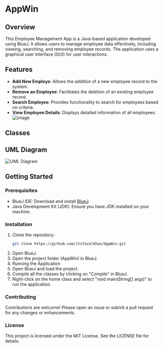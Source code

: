 # AppWin

## Overview
This Employee Management App is a Java-based application developed using BlueJ. It allows users to manage employee data effectively, including viewing, searching, and removing employee records. The application uses a graphical user interface (GUI) for user interactions.

## Features
- **Add New Employe**: Allows the addition of a new employee record to the system.
- **Remove an Employee**: Facilitates the deletion of an existing employee record.
- **Search Employee**: Provides functionality to search for employees based on criteria.
- **View Employee Details**: Displays detailed information of all employees.
![image](https://github.com/itsfazalkhan/AppWin/assets/76101591/96f9e478-5ba4-4e04-9df4-e0f75c65829e)


## Classes


## UML Diagram
![UML Diagram]([./path-to-your-image.png](https://github.com/itsfazalkhan/AppWin/assets/76101591/c14899ea-87e0-42b3-bb92-98d09401bd09))

## Getting Started
### Prerequisites
- BlueJ IDE: Download and install [BlueJ](https://www.bluej.org/).
- Java Development Kit (JDK): Ensure you have JDK installed on your machine.

### Installation
1. Clone the repository:
   ```bash
   git clone https://github.com/itsfazalkhan/AppWin.git
2. Open BlueJ.
3. Open the project folder (AppWin) in BlueJ.
4. Running the Application
5. Open BlueJ and load the project.
6. Compile all the classes by clicking on "Compile" in BlueJ.
7. Right-click on the home class and select "void main(String[] args)" to run the application.

### Contributing
Contributions are welcome! Please open an issue or submit a pull request for any changes or enhancements.

### License
This project is licensed under the MIT License. See the LICENSE file for details.

